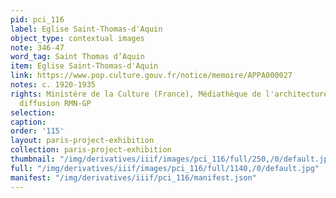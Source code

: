 ```yaml
---
pid: pci_116
label: Eglise Saint-Thomas-d'Aquin
object_type: contextual images
note: 346-47
word_tag: Saint Thomas d’Aquin
item: Eglise Saint-Thomas-d'Aquin
link: https://www.pop.culture.gouv.fr/notice/memoire/APPA000027
notes: c. 1920-1935
rights: Ministère de la Culture (France), Médiathèque de l'architecture et du patrimoine,
  diffusion RMN-GP
selection: 
caption: 
order: '115'
layout: paris-project-exhibition
collection: paris-project-exhibition
thumbnail: "/img/derivatives/iiif/images/pci_116/full/250,/0/default.jpg"
full: "/img/derivatives/iiif/images/pci_116/full/1140,/0/default.jpg"
manifest: "/img/derivatives/iiif/pci_116/manifest.json"
---
```

